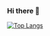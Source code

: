 ### Hi there 👋

[![Top Langs](https://github-readme-stats.vercel.app/api/top-langs/?username=uuuuooii)](https://github.com/uuuuooii/github-readme-stats)
